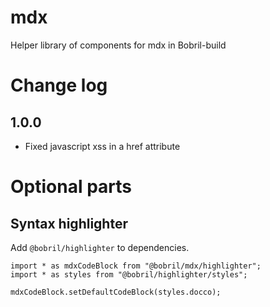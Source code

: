 # mdx

Helper library of components for mdx in Bobril-build

# Change log

## 1.0.0

-   Fixed javascript xss in a href attribute

# Optional parts

## Syntax highlighter

Add `@bobril/highlighter` to dependencies.

```
import * as mdxCodeBlock from "@bobril/mdx/highlighter";
import * as styles from "@bobril/highlighter/styles";

mdxCodeBlock.setDefaultCodeBlock(styles.docco);
```
